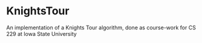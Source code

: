 # KnightsTour
An implementation of a Knights Tour algorithm, done as course-work for CS 229 at Iowa State University
